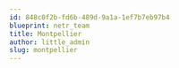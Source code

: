 ```yaml
---
id: 848c0f2b-fd6b-489d-9a1a-1ef7b7eb97b4
blueprint: netr_team
title: Montpellier
author: little_admin
slug: montpellier
---
```

